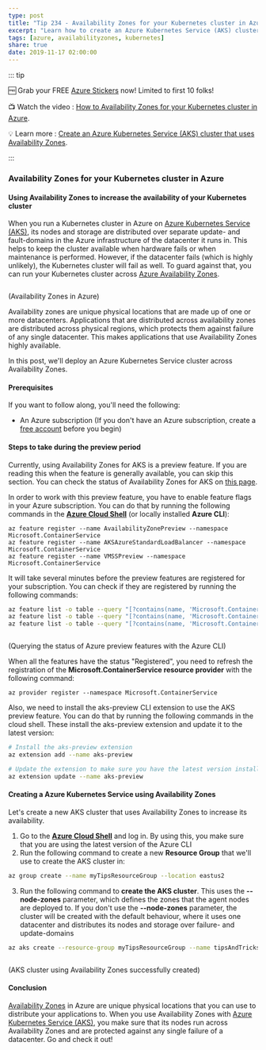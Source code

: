 ```yaml
---
type: post
title: "Tip 234 - Availability Zones for your Kubernetes cluster in Azure"
excerpt: "Learn how to create an Azure Kubernetes Service (AKS) cluster that uses Availability Zones"
tags: [azure, availabilityzones, kubernetes]
share: true
date: 2019-11-17 02:00:00
---
```


::: tip 

:free: Grab your FREE [Azure Stickers](https://get.printfection.com/mbcrump/3960040838) now! Limited to first 10 folks!

:tv: Watch the video : [How to Availability Zones for your Kubernetes cluster in Azure](https://www.youtube.com/watch?v=M5y92imCkh0&list=PLLasX02E8BPCNCK8Thcxu-Y-XcBUbhFWC&index=4?WT.mc_id=youtube-azuredevtips-azureappsdev).

:bulb: Learn more : [Create an Azure Kubernetes Service (AKS) cluster that uses Availability Zones](https://docs.microsoft.com/azure/aks/availability-zones?WT.mc_id=docs-azuredevtips-azureappsdev). 

:::

### Availability Zones for your Kubernetes cluster in Azure

#### Using Availability Zones to increase the availability of your Kubernetes cluster

When you run a Kubernetes cluster in Azure on [Azure Kubernetes Service (AKS)](https://azure.microsoft.com/services/kubernetes-service/?WT.mc_id=azure-azuredevtips-azureappsdev), its nodes and storage are distributed over separate update- and fault-domains in the Azure infrastructure of the datacenter it runs in. This helps to keep the cluster available when hardware fails or when maintenance is performed.
However, if the datacenter fails (which is highly unlikely), the Kubernetes cluster will fail as well. To guard against that, you can run your Kubernetes cluster across [Azure Availability Zones](https://docs.microsoft.com/azure/availability-zones/az-overview?WT.mc_id=docs-azuredevtips-azureappsdev). 

<img :src="$withBase('/files/34availabilityzonespng.png')">

(Availability Zones in Azure)

Availability zones are unique physical locations that are made up of one or more datacenters. Applications that are distributed across availability zones are distributed across physical regions, which protects them against failure of any single datacenter. This makes applications that use Availability Zones highly available. 

In this post, we'll deploy an Azure Kubernetes Service cluster across Availability Zones.


#### Prerequisites

If you want to follow along, you'll need the following:
* An Azure subscription (If you don't have an Azure subscription, create a [free account](https://azure.microsoft.com/free/?WT.mc_id=azure-azuredevtips-azureappsdev) before you begin)

#### Steps to take during the preview period

Currently, using Availability Zones for AKS is a preview feature. If you are reading this when the feature is generally available, you can skip this section. You can check the status of Availability Zones for AKS on [this page](https://docs.microsoft.com/azure/aks/availability-zones?WT.mc_id=docs-azuredevtips-azureappsdev).

In order to work with this preview feature, you have to enable feature flags in your Azure subscription.
You can do that by running the following commands in the [**Azure Cloud Shell**](https://shell.azure.com/?WT.mc_id=azure-azuredevtips-azureappsdev) (or locally installed **Azure CLI**):

```
az feature register --name AvailabilityZonePreview --namespace Microsoft.ContainerService
az feature register --name AKSAzureStandardLoadBalancer --namespace Microsoft.ContainerService
az feature register --name VMSSPreview --namespace Microsoft.ContainerService
```

It will take several minutes before the preview features are registered for your subscription. You can check if they are registered by running the following commands:

```bash
az feature list -o table --query "[?contains(name, 'Microsoft.ContainerService/AvailabilityZonePreview')].{Name:name,State:properties.state}"
az feature list -o table --query "[?contains(name, 'Microsoft.ContainerService/AKSAzureStandardLoadBalancer')].{Name:name,State:properties.state}"
az feature list -o table --query "[?contains(name, 'Microsoft.ContainerService/VMSSPreview')].{Name:name,State:properties.state}"
```

<img :src="$withBase('/files/34feauteflags.png')">

(Querying the status of Azure preview features with the Azure CLI)

When all the features have the status "Registered", you need to refresh the registration of the **Microsoft.ContainerService resource provider** with the following command:

```
az provider register --namespace Microsoft.ContainerService
```

Also, we need to install the aks-preview CLI extension to use the AKS preview feature. You can do that by running the following commands in the cloud shell. These install the aks-preview extension and update it to the latest version:

```bash
# Install the aks-preview extension
az extension add --name aks-preview

# Update the extension to make sure you have the latest version installed
az extension update --name aks-preview
```

#### Creating a Azure Kubernetes Service using Availability Zones

Let's create a new AKS cluster that uses Availability Zones to increase its availability. 
1. Go to the [**Azure Cloud Shell**](https://shell.azure.com/?WT.mc_id=azure-azuredevtips-azureappsdev) and log in. By using this, you make sure that you are using the latest version of the Azure CLI
2. Run the following command to create a new **Resource Group** that we'll use to create the AKS cluster in:

```bash
az group create --name myTipsResourceGroup --location eastus2
```

3. Run the following command to **create the AKS cluster**. This uses the **--node-zones** parameter, which defines the zones that the agent nodes are deployed to. If you don't use the **--node-zones** parameter, the cluster will be created with the default behaviour, where it uses one datacenter and distributes its nodes and storage over failure- and update-domains

```bash
az aks create --resource-group myTipsResourceGroup --name tipsAndTricksAKSCluster --generate-ssh-keys --enable-vmss --load-balancer-sku standard --node-count 3 --node-zones 1 2 3
```
<img :src="$withBase('/files/34akscreatedsuccess.png')">

(AKS cluster using Availability Zones successfully created)

#### Conclusion

[Availability Zones](https://docs.microsoft.com/azure/availability-zones/az-overview?WT.mc_id=docs-azuredevtips-azureappsdev) in Azure are unique physical locations that you can use to distribute your applications to. When you use Availability Zones with [Azure Kubernetes Service (AKS)](https://azure.microsoft.com/services/kubernetes-service/?WT.mc_id=azure-azuredevtips-azureappsdev), you make sure that its nodes run across Availability Zones and are protected against any single failure of a datacenter. Go and check it out! 
